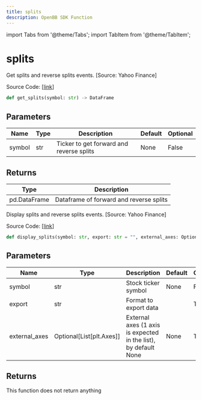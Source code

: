 ```yaml
---
title: splits
description: OpenBB SDK Function
---
```


import Tabs from '@theme/Tabs';
import TabItem from '@theme/TabItem';

# splits

<Tabs>
<TabItem value="model" label="Model" default>

Get splits and reverse splits events. [Source: Yahoo Finance]

Source Code: [[link](https://github.com/OpenBB-finance/OpenBBTerminal/tree/main/openbb_terminal/stocks/fundamental_analysis/yahoo_finance_model.py#L312)]

```python
def get_splits(symbol: str) -> DataFrame
```
## Parameters

| Name | Type | Description | Default | Optional |
| ---- | ---- | ----------- | ------- | -------- |
| symbol | str | Ticker to get forward and reverse splits | None | False |

## Returns

| Type | Description |
| ---- | ----------- |
| pd.DataFrame | Dataframe of forward and reverse splits |



</TabItem>
<TabItem value="view" label="View">

Display splits and reverse splits events. [Source: Yahoo Finance]

Source Code: [[link](https://github.com/OpenBB-finance/OpenBBTerminal/tree/main/openbb_terminal/stocks/fundamental_analysis/yahoo_finance_view.py#L258)]

```python
def display_splits(symbol: str, export: str = "", external_axes: Optional[List[matplotlib.axes._axes.Axes]] = None) -> None
```
## Parameters

| Name | Type | Description | Default | Optional |
| ---- | ---- | ----------- | ------- | -------- |
| symbol | str | Stock ticker symbol | None | False |
| export | str | Format to export data |  | True |
| external_axes | Optional[List[plt.Axes]] | External axes (1 axis is expected in the list), by default None | None | True |

## Returns

This function does not return anything



</TabItem>
</Tabs>